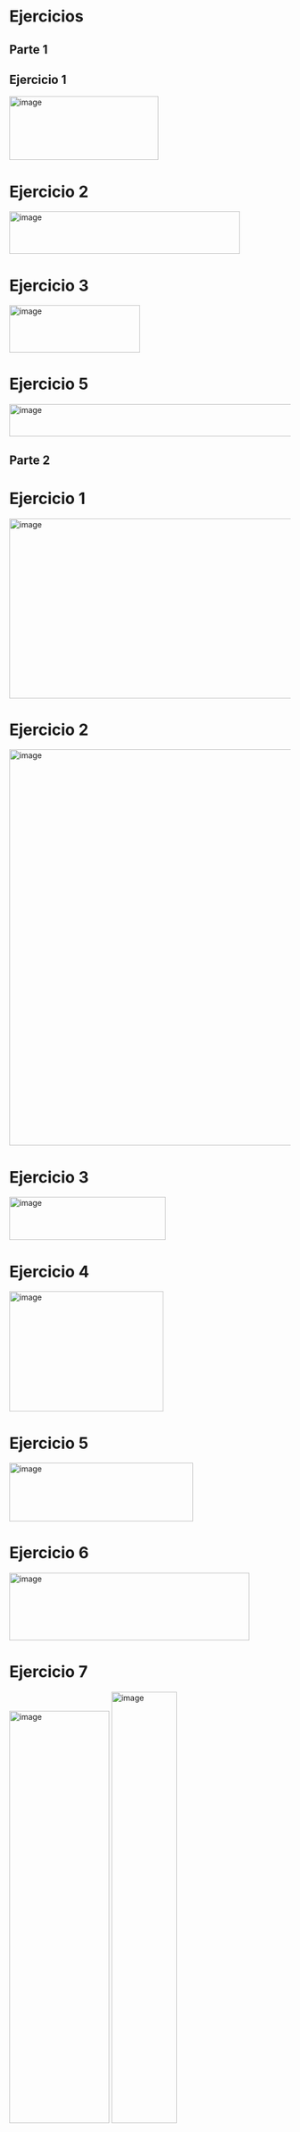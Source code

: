 # Ejercicios 
## Parte 1
## Ejercicio 1

<img width="267" height="114" alt="image" src="https://github.com/user-attachments/assets/854d4fec-c5fc-4ace-b1db-074b6ae4ca52" />

# Ejercicio 2

<img width="413" height="76" alt="image" src="https://github.com/user-attachments/assets/860c015d-05be-4889-b810-d32409cef84a" />

# Ejercicio 3

<img width="234" height="85" alt="image" src="https://github.com/user-attachments/assets/14dc86ea-93b1-4bff-a2b0-55d5799d44f5" />

# Ejercicio 5

<img width="579" height="58" alt="image" src="https://github.com/user-attachments/assets/505d2de4-8b0b-4e69-bd89-ca59446e3038" />

## Parte 2

# Ejercicio 1

<img width="1474" height="322" alt="image" src="https://github.com/user-attachments/assets/1f7d87a7-e687-4f86-8a68-377c6700199f" />

# Ejercicio 2

<img width="1714" height="709" alt="image" src="https://github.com/user-attachments/assets/35e20d7e-f378-41c5-9fde-1d5e59b0661a" />

# Ejercicio 3

<img width="280" height="77" alt="image" src="https://github.com/user-attachments/assets/ccbcf480-b483-4b00-be06-819e44a90d2d" />

# Ejercicio 4

<img width="276" height="215" alt="image" src="https://github.com/user-attachments/assets/a1b9a049-0b1a-4aa7-a063-64659ab27d55" />

# Ejercicio 5

<img width="329" height="105" alt="image" src="https://github.com/user-attachments/assets/8430aaa4-d817-4fb6-af28-bd64168de669" />

# Ejercicio 6

<img width="430" height="121" alt="image" src="https://github.com/user-attachments/assets/882f94c5-8d78-446f-bcda-983489a4dd94" />

# Ejercicio 7

<img width="179" height="738" alt="image" src="https://github.com/user-attachments/assets/80befffc-d6e8-422a-abf7-3d2422220995" />           <img width="117" height="772" alt="image" src="https://github.com/user-attachments/assets/7b07b3e0-5602-45b8-88f7-dc1f7ab6eff4" />


